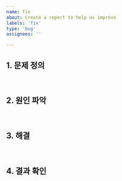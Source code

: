```yaml
---
name: fix
about: Create a report to help us improve
labels: 'fix'
type: 'bug'
assignees: ''

---
```


## 1. 문제 정의

<br>

## 2. 원인 파악

<br>

## 3. 해결

<br>

## 4. 결과 확인

